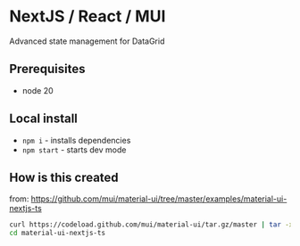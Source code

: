 # NextJS / React / MUI

Advanced state management for DataGrid

## Prerequisites
- node 20

## Local install

- `npm i` - installs dependencies
- `npm start` - starts dev mode

## How is this created

from: https://github.com/mui/material-ui/tree/master/examples/material-ui-nextjs-ts
```sh
curl https://codeload.github.com/mui/material-ui/tar.gz/master | tar -xz --strip=2  material-ui-master/examples/material-ui-nextjs-ts
cd material-ui-nextjs-ts
```